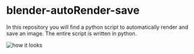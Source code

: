 # blender-autoRender-save
In this repository you will find a python script to automatically render and save an image.
The entire script is written in python.

![how it looks](https://user-images.githubusercontent.com/90109463/236916305-3a7d2be6-6abe-48dc-ad0f-449bd05089fd.png)
